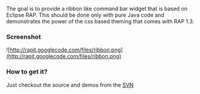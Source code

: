 The goal is to provide a ribbon like command bar widget that is based on Eclipse RAP. This should be done only with pure Java code and demonstrates the power of the css based theming that comes with RAP 1.3.

### Screenshot ###
![http://rapit.googlecode.com/files/ribbon.png](http://rapit.googlecode.com/files/ribbon.png)

### How to get it? ###
Just checkout the source and demos from the [SVN](http://code.google.com/p/rapit/source/checkout)